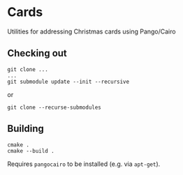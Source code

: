 # Cards

Utilities for addressing Christmas cards using Pango/Cairo

## Checking out

```
git clone ...
...
git submodule update --init --recursive
```

or

```
git clone --recurse-submodules
```

## Building

```
cmake .
cmake --build .
```

Requires `pangocairo` to be installed (e.g. via `apt-get`).